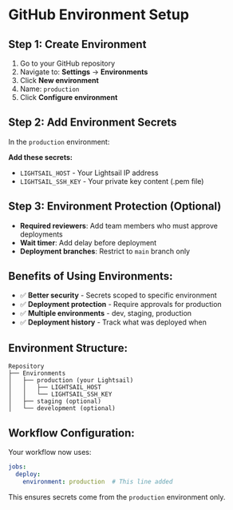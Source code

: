 # GitHub Environment Setup

## Step 1: Create Environment
1. Go to your GitHub repository
2. Navigate to: **Settings** → **Environments**
3. Click **New environment**
4. Name: `production`
5. Click **Configure environment**

## Step 2: Add Environment Secrets
In the `production` environment:

**Add these secrets:**
- `LIGHTSAIL_HOST` - Your Lightsail IP address
- `LIGHTSAIL_SSH_KEY` - Your private key content (.pem file)

## Step 3: Environment Protection (Optional)
- **Required reviewers**: Add team members who must approve deployments
- **Wait timer**: Add delay before deployment
- **Deployment branches**: Restrict to `main` branch only

## Benefits of Using Environments:
- ✅ **Better security** - Secrets scoped to specific environment
- ✅ **Deployment protection** - Require approvals for production
- ✅ **Multiple environments** - dev, staging, production
- ✅ **Deployment history** - Track what was deployed when

## Environment Structure:
```
Repository
├── Environments
│   ├── production (your Lightsail)
│   │   ├── LIGHTSAIL_HOST
│   │   └── LIGHTSAIL_SSH_KEY
│   ├── staging (optional)
│   └── development (optional)
```

## Workflow Configuration:
Your workflow now uses:
```yaml
jobs:
  deploy:
    environment: production  # This line added
```

This ensures secrets come from the `production` environment only.